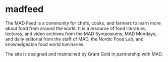 madfeed
=======

The MAD Feed is a community for chefs, cooks, and farmers to learn more about food from around the world. It is a resource of food literature, lectures, and video archives from the MAD Symposiums, MAD Mondays, and daily editorial from the staff of MAD, the Nordic Food Lab, and knowledgeable food world luminaries.

The site is designed and maintained by Grant Gold in partnership with MAD.